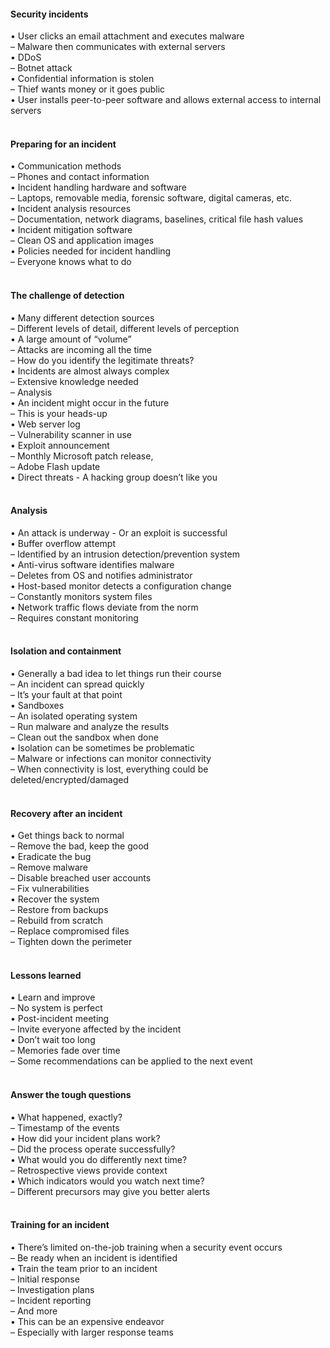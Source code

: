 ####  Security incidents  

• User clicks an email attachment and executes malware  
– Malware then communicates with external servers  
• DDoS  
– Botnet attack  
• Confidential information is stolen  
– Thief wants money or it goes public  
• User installs peer-to-peer software and allows external access to internal servers  
<br>


####  Preparing for an incident  

• Communication methods  
– Phones and contact information  
• Incident handling hardware and software  
– Laptops, removable media, forensic software, digital cameras, etc.  
• Incident analysis resources  
– Documentation, network diagrams, baselines, critical file hash values  
• Incident mitigation software  
– Clean OS and application images  
• Policies needed for incident handling  
– Everyone knows what to do  
<br>


####  The challenge of detection  

• Many different detection sources  
– Different levels of detail, different levels of perception  
• A large amount of “volume”  
– Attacks are incoming all the time  
– How do you identify the legitimate threats?  
• Incidents are almost always complex  
– Extensive knowledge needed  
– Analysis  
• An incident might occur in the future  
– This is your heads-up  
• Web server log  
– Vulnerability scanner in use  
• Exploit announcement  
– Monthly Microsoft patch release,  
– Adobe Flash update  
• Direct threats - A hacking group doesn’t like you  
<br>


####  Analysis  

• An attack is underway - Or an exploit is successful  
• Buffer overflow attempt  
– Identified by an intrusion detection/prevention system  
• Anti-virus software identifies malware  
– Deletes from OS and notifies administrator  
• Host-based monitor detects a configuration change  
– Constantly monitors system files  
• Network traffic flows deviate from the norm  
– Requires constant monitoring  
<br>


####  Isolation and containment  

• Generally a bad idea to let things run their course  
– An incident can spread quickly  
– It’s your fault at that point  
• Sandboxes  
– An isolated operating system  
– Run malware and analyze the results  
– Clean out the sandbox when done  
• Isolation can be sometimes be problematic  
– Malware or infections can monitor connectivity  
– When connectivity is lost, everything could be deleted/encrypted/damaged  
<br>


####  Recovery after an incident  

• Get things back to normal  
– Remove the bad, keep the good  
• Eradicate the bug  
– Remove malware  
– Disable breached user accounts  
– Fix vulnerabilities  
• Recover the system  
– Restore from backups  
– Rebuild from scratch  
– Replace compromised files  
– Tighten down the perimeter  
<br>


####  Lessons learned  

• Learn and improve  
– No system is perfect  
• Post-incident meeting  
– Invite everyone affected by the incident  
• Don’t wait too long  
– Memories fade over time  
– Some recommendations can be applied to the next event  
<br>


####  Answer the tough questions  

• What happened, exactly?  
– Timestamp of the events  
• How did your incident plans work?  
– Did the process operate successfully?  
• What would you do differently next time?  
– Retrospective views provide context  
• Which indicators would you watch next time?  
– Different precursors may give you better alerts  
<br>


####  Training for an incident  

• There’s limited on-the-job training when a security event occurs  
– Be ready when an incident is identified  
• Train the team prior to an incident  
– Initial response  
– Investigation plans  
– Incident reporting  
– And more  
• This can be an expensive endeavor  
– Especially with larger response teams
